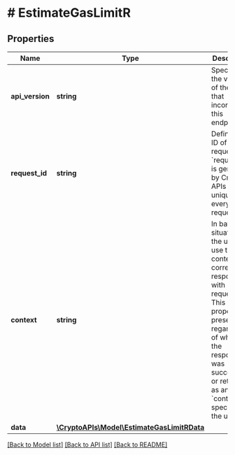 # # EstimateGasLimitR

## Properties

Name | Type | Description | Notes
------------ | ------------- | ------------- | -------------
**api_version** | **string** | Specifies the version of the API that incorporates this endpoint. |
**request_id** | **string** | Defines the ID of the request. The &#x60;requestId&#x60; is generated by Crypto APIs and it&#39;s unique for every request. |
**context** | **string** | In batch situations the user can use the context to correlate responses with requests. This property is present regardless of whether the response was successful or returned as an error. &#x60;context&#x60; is specified by the user. | [optional]
**data** | [**\CryptoAPIs\Model\EstimateGasLimitRData**](EstimateGasLimitRData.md) |  |

[[Back to Model list]](../../README.md#models) [[Back to API list]](../../README.md#endpoints) [[Back to README]](../../README.md)
